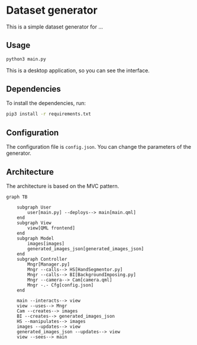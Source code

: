 # Dataset generator

This is a simple dataset generator for ...

## Usage

```bash
python3 main.py
```

This is a desktop application, so you can see the interface.

## Dependencies

To install the dependencies, run:

```bash
pip3 install -r requirements.txt
```

## Configuration

The configuration file is `config.json`. You can change the parameters of the generator.

## Architecture

The architecture is based on the MVC pattern.

```mermaid
graph TB
    
    subgraph User
        user[main.py] --deploys--> main[main.qml]
    end
    subgraph View
        view[QML frontend]
    end
    subgraph Model
        images[images]
        generated_images_json[generated_images_json]
    end
    subgraph Controller
        Mngr[Manager.py]
        Mngr --calls--> HS[HandSegmentor.py]
        Mngr --calls--> BI[BackgroundImposing.py]
        Mngr --camera--> Cam[camera.qml]
        Mngr -.- Cfg[config.json]
    end
    
    main --interacts--> view
    view --uses--> Mngr
    Cam --creates--> images
    BI --creates--> generated_images_json
    HS --manipulates--> images
    images --updates--> view
    generated_images_json --updates--> view
    view --sees--> main
```